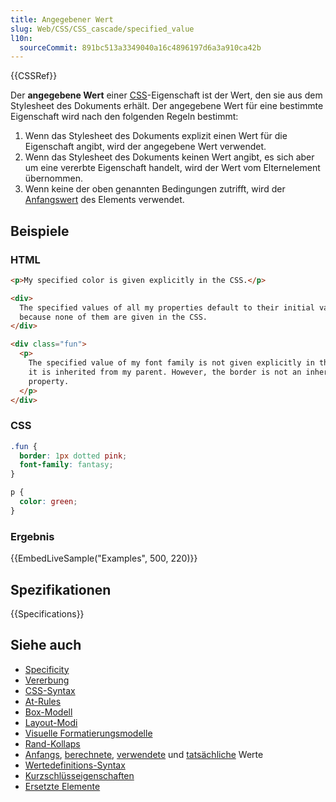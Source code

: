 ```yaml
---
title: Angegebener Wert
slug: Web/CSS/CSS_cascade/specified_value
l10n:
  sourceCommit: 891bc513a3349040a16c4896197d6a3a910ca42b
---
```


{{CSSRef}}

Der **angegebene Wert** einer [CSS](/de/docs/Web/CSS)-Eigenschaft ist der Wert, den sie aus dem Stylesheet des Dokuments erhält. Der angegebene Wert für eine bestimmte Eigenschaft wird nach den folgenden Regeln bestimmt:

1. Wenn das Stylesheet des Dokuments explizit einen Wert für die Eigenschaft angibt, wird der angegebene Wert verwendet.
2. Wenn das Stylesheet des Dokuments keinen Wert angibt, es sich aber um eine vererbte Eigenschaft handelt, wird der Wert vom Elternelement übernommen.
3. Wenn keine der oben genannten Bedingungen zutrifft, wird der [Anfangswert](/de/docs/Web/CSS/CSS_cascade/initial_value) des Elements verwendet.

## Beispiele

### HTML

```html
<p>My specified color is given explicitly in the CSS.</p>

<div>
  The specified values of all my properties default to their initial values,
  because none of them are given in the CSS.
</div>

<div class="fun">
  <p>
    The specified value of my font family is not given explicitly in the CSS, so
    it is inherited from my parent. However, the border is not an inheriting
    property.
  </p>
</div>
```

### CSS

```css
.fun {
  border: 1px dotted pink;
  font-family: fantasy;
}

p {
  color: green;
}
```

### Ergebnis

{{EmbedLiveSample("Examples", 500, 220)}}

## Spezifikationen

{{Specifications}}

## Siehe auch

- [Specificity](/de/docs/Web/CSS/CSS_cascade/Specificity)
- [Vererbung](/de/docs/Web/CSS/CSS_cascade/Inheritance)
- [CSS-Syntax](/de/docs/Web/CSS/CSS_syntax/Syntax)
- [At-Rules](/de/docs/Web/CSS/CSS_syntax/At-rule)
- [Box-Modell](/de/docs/Web/CSS/CSS_box_model/Introduction_to_the_CSS_box_model)
- [Layout-Modi](/de/docs/Web/CSS/Layout_mode)
- [Visuelle Formatierungsmodelle](/de/docs/Web/CSS/Visual_formatting_model)
- [Rand-Kollaps](/de/docs/Web/CSS/CSS_box_model/Mastering_margin_collapsing)
- [Anfangs](/de/docs/Web/CSS/CSS_cascade/initial_value), [berechnete](/de/docs/Web/CSS/CSS_cascade/computed_value), [verwendete](/de/docs/Web/CSS/CSS_cascade/used_value) und [tatsächliche](/de/docs/Web/CSS/CSS_cascade/actual_value) Werte
- [Wertedefinitions-Syntax](/de/docs/Web/CSS/CSS_Values_and_Units/Value_definition_syntax)
- [Kurzschlüsseigenschaften](/de/docs/Web/CSS/Shorthand_properties)
- [Ersetzte Elemente](/de/docs/Web/CSS/Replaced_element)
